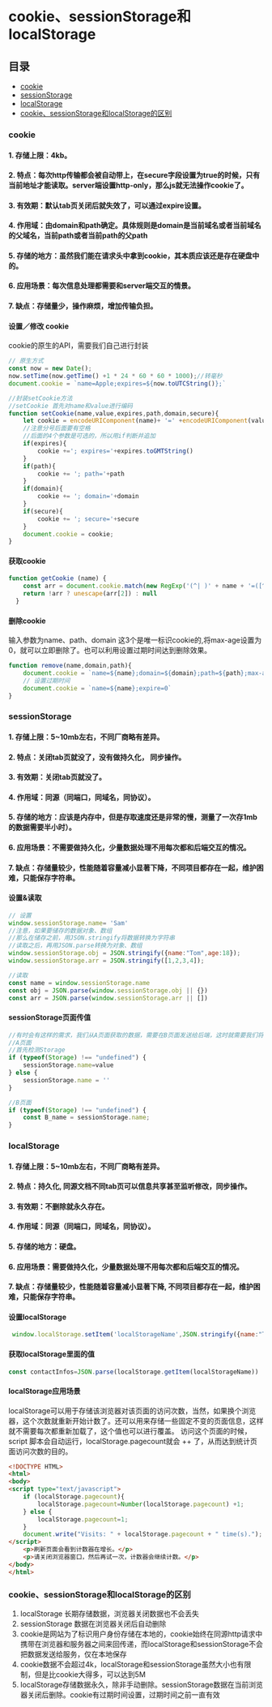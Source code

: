 # cookie、sessionStorage和localStorage

## 目录
- [cookie](#cookie)
- [sessionStorage](#sessionStorage)
- [localStorage](#localStorage)
- [cookie、sessionStorage和localStorage的区别](#区别)

### <a id="cookie">cookie</a>
#### 1. 存储上限：4kb。
#### 2. 特点：每次http传输都会被自动带上，在secure字段设置为true的时候，只有当前地址才能读取。server端设置http-only，那么js就无法操作cookie了。
#### 3. 有效期：默认tab页关闭后就失效了，可以通过expire设置。
#### 4. 作用域：由domain和path确定。具体规则是domain是当前域名或者当前域名的父域名，当前path或者当前path的父path
#### 5. 存储的地方：虽然我们能在请求头中拿到cookie，其本质应该还是存在硬盘中的。
#### 6. 应用场景：每次信息处理都需要和server端交互的情景。
#### 7. 缺点：存储量少，操作麻烦，增加传输负担。

#### 设置／修改 cookie
cookie的原生的API，需要我们自己进行封装

```javascript
// 原生方式
const now = new Date();  
now.setTime(now.getTime() +1 * 24 * 60 * 60 * 1000);//转毫秒 
document.cookie = `name=Apple;expires=${now.toUTCString()};`

//封装setCookie方法
//setCookie 首先对name和value进行编码
function setCookie(name,value,expires,path,domain,secure){
    let cookie = encodeURIComponent(name)+ '=' +encodeURIComponent(value);
    //注意分号后面要有空格
    //后面的4个参数是可选的，所以用if判断并追加
    if(expires){
        cookie +='; expires='+expires.toGMTString()
    }
    if(path){
        cookie += '; path='+path
    }
    if(domain){
        cookie += '; domain='+domain
    }
    if(secure){
        cookie += '; secure='+secure
    }
    document.cookie = cookie;
}
```
#### 获取cookie
```javascript
function getCookie (name) {
    const arr = document.cookie.match(new RegExp('(^| )' + name + '=([^;]*)(;|$)'))
    return !arr ? unescape(arr[2]) : null
  }
``` 

#### 删除cookie
输入参数为name、path、domain 这3个是唯一标识cookie的,将max-age设置为0，就可以立即删除了。也可以利用设置过期时间达到删除效果。
```javascript
function remove(name,domain,path){
    document.cookie = `name=${name};domain=${domain};path=${path};max-age=0`
    // 设置过期时间
    document.cookie = `name=${name};expire=0`
}
```

### <a id="sessionStorage">sessionStorage</a>
#### 1. 存储上限：5~10mb左右，不同厂商略有差异。
#### 2. 特点：关闭tab页就没了，没有做持久化， 同步操作。
#### 3. 有效期：关闭tab页就没了。
#### 4. 作用域：同源（同端口，同域名，同协议）。
#### 5. 存储的地方：应该是内存中，但是存取速度还是非常的慢，测量了一次存1mb的数据需要半小时）。
#### 6. 应用场景：不需要做持久化，少量数据处理不用每次都和后端交互的情况。
#### 7. 缺点：存储量较少，性能随着容量减小显著下降，不同项目都存在一起，维护困难，只能保存字符串。

#### 设置&读取
```javascript
// 设置
window.sessionStorage.name= 'Sam'
//注意，如果要储存的数据对象、数组
//那么在储存之前，用JSON.stringify将数据转换为字符串
//读取之后，再用JSON.parse转换为对象、数组
window.sessionStorage.obj = JSON.stringify({name:"Tom",age:18});
window.sessionStorage.arr = JSON.stringify([1,2,3,4]);

//读取
const name = window.sessionStorage.name
const obj = JSON.parse(window.sessionStorage.obj || {})
const arr = JSON.parse(window.sessionStorage.arr || [])
```

#### sessionStorage页面传值
```javascript
//有时会有这样的需求，我们从A页面获取的数据，需要在B页面发送给后端，这时就需要我们将数据从A页面传递到B页面。
//A页面
//首先检测Storage
if (typeof(Storage) !== "undefined") {
    sessionStorage.name=value
} else {
    sessionStorage.name = ''
}

//B页面
if (typeof(Storage) !== "undefined") {
    const B_name = sessionStorage.name;
}
```

### <a id="localStorage">localStorage</a>
#### 1. 存储上限：5~10mb左右，不同厂商略有差异。
#### 2. 特点：持久化, 同源文档不同tab页可以信息共享甚至监听修改，同步操作。
#### 3. 有效期：不删除就永久存在。
#### 4. 作用域：同源（同端口，同域名，同协议）。
#### 5. 存储的地方：硬盘。
#### 6. 应用场景：需要做持久化，少量数据处理不用每次都和后端交互的情况。
#### 7. 缺点：存储量较少，性能随着容量减小显著下降, 不同项目都存在一起，维护困难，只能保存字符串。

#### 设置localStorage
```javascript
 window.localStorage.setItem('localStorageName',JSON.stringify({name:"Tom",age:18}))
```

#### 获取localStorage里面的值
```javascript
const contactInfos=JSON.parse(localStorage.getItem(localStorageName))
```

#### localStorage应用场景
localStorage可以用于存储该浏览器对该页面的访问次数，当然，如果换个浏览器，这个次数就重新开始计数了。还可以用来存储一些固定不变的页面信息，这样就不需要每次都重新加载了，这个值也可以进行覆盖。
访问这个页面的时候，script 脚本会自动运行，localStorage.pagecount就会 ++ 了，从而达到统计页面访问次数的目的。
```html
<!DOCTYPE HTML>
<html>
<body>
<script type="text/javascript">
    if (localStorage.pagecount){
        localStorage.pagecount=Number(localStorage.pagecount) +1;
    } else {
        localStorage.pagecount=1;
    }
    document.write("Visits: " + localStorage.pagecount + " time(s).");
</script> 
    <p>刷新页面会看到计数器在增长。</p>
    <p>请关闭浏览器窗口，然后再试一次，计数器会继续计数。</p>
</body>
</html>
```

### <a id="区别">cookie、sessionStorage和localStorage的区别</a>
1. localStorage 长期存储数据，浏览器关闭数据也不会丢失
2. sessionStorage 数据在浏览器关闭后自动删除
3. cookie是网站为了标识用户身份存储在本地的，cookie始终在同源http请求中携带在浏览器和服务器之间来回传递，而localStorage和sessionStorage不会把数据发送给服务，仅在本地保存
4. cookie数据不会超过4k，localStorage和sessionStorage虽然大小也有限制，但是比cookie大得多，可以达到5M
5. localStorage存储数据永久，除非手动删除。sessionStorage数据在当前浏览器关闭后删除。cookie有过期时间设置，过期时间之前一直有效

